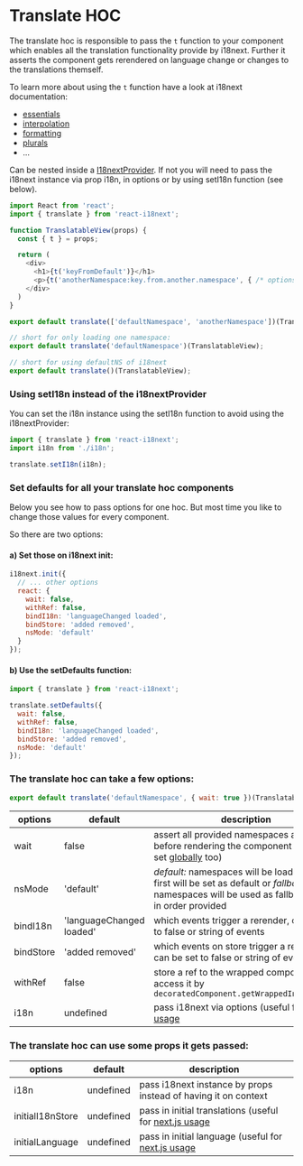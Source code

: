 # Translate HOC

The translate hoc is responsible to pass the `t` function to your component which enables all the translation functionality provide by i18next. Further it asserts the component gets rerendered on language change or changes to the translations themself.

To learn more about using the `t` function have a look at i18next documentation:

* [essentials](https://www.i18next.com/essentials.html)
* [interpolation](https://www.i18next.com/interpolation.html)
* [formatting](https://www.i18next.com/formatting.html)
* [plurals](https://www.i18next.com/plurals.html)
* ...

Can be nested inside a [I18nextProvider](/components/i18nextprovider.md). If not you will need to pass the i18next instance via prop i18n, in options or by using setI18n function \(see below\).

```js
import React from 'react';
import { translate } from 'react-i18next';

function TranslatableView(props) {
  const { t } = props;

  return (
    <div>
      <h1>{t('keyFromDefault')}</h1>
      <p>{t('anotherNamespace:key.from.another.namespace', { /* options t options */ })}</p>
    </div>
  )
}

export default translate(['defaultNamespace', 'anotherNamespace'])(TranslatableView);

// short for only loading one namespace:
export default translate('defaultNamespace')(TranslatableView);

// short for using defaultNS of i18next
export default translate()(TranslatableView);
```

### Using setI18n instead of the i18nextProvider

You can set the i18n instance using the setI18n function to avoid using the i18nextProvider:

```js
import { translate } from 'react-i18next';
import i18n from './i18n';

translate.setI18n(i18n);
```

### Set defaults for all your translate hoc components

Below you see how to pass options for one hoc. But most time you like to change those values for every component.

So there are two options:

#### a\) Set those on i18next init:

```js
i18next.init({
  // ... other options
  react: {
    wait: false,
    withRef: false,
    bindI18n: 'languageChanged loaded',
    bindStore: 'added removed',
    nsMode: 'default'
  }
});
```

#### b\) Use the setDefaults function:

```js
import { translate } from 'react-i18next';

translate.setDefaults({
  wait: false,
  withRef: false,
  bindI18n: 'languageChanged loaded',
  bindStore: 'added removed',
  nsMode: 'default'
});
```

### The translate hoc can take a few options:

```js
export default translate('defaultNamespace', { wait: true })(TranslatableView);
```

| options | default | description |
| --- | --- | --- |
| wait | false | assert all provided namespaces are loaded before rendering the component \(can be set [globally](/components/i18next-instance.md) too\) |
| nsMode | 'default' | _default:_ namespaces will be loaded an the first will be set as default or _fallback:_ namespaces will be used as fallbacks used in order provided |
| bindI18n | 'languageChanged loaded' | which events trigger a rerender, can be set to false or string of events |
| bindStore | 'added removed' | which events on store trigger a rerender, can be set to false or string of events |
| withRef | false | store a ref to the wrapped component and access it by `decoratedComponent.getWrappedInstance();` |
| i18n | undefined | pass i18next via options \(useful for [next.js usage](https://github.com/i18next/react-i18next/tree/master/example/nextjs) |

### The translate hoc can use some props it gets passed:

| options | default | description |
| --- | --- | --- |
| i18n | undefined | pass i18next instance by props instead of having it on context |
| initialI18nStore | undefined | pass in initial translations \(useful for [next.js usage](https://github.com/i18next/react-i18next/blob/master/example/nextjs/pages/index.js#L29) |
| initialLanguage | undefined | pass in initial language \(useful for [next.js usage](https://github.com/i18next/react-i18next/blob/master/example/nextjs/pages/index.js#L29) |



